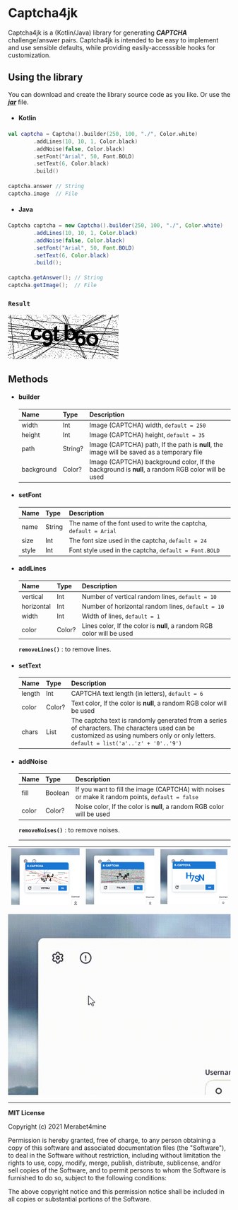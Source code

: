 # Captcha4jk
Captcha4jk is a (Kotlin/Java) library for generating ***CAPTCHA*** challenge/answer pairs. 
Captcha4jk is intended to be easy to implement and use sensible defaults, while providing easily-accesssible hooks for customization.



## Using the library

You can download and create the library source code as you like. Or use the ***[jar](https://github.com/Merabet4mine/Captcha4jk/raw/main/c4jk.jar)*** file.

- #### Kotlin

```kotlin
val captcha = Captcha().builder(250, 100, "./", Color.white)
        .addLines(10, 10, 1, Color.black)
        .addNoise(false, Color.black)
        .setFont("Arial", 50, Font.BOLD)
        .setText(6, Color.black)
        .build()

captcha.answer // String
captcha.image  // File
```

- #### Java

```java
Captcha captcha = new Captcha().builder(250, 100, "./", Color.white)
        .addLines(10, 10, 1, Color.black)
        .addNoise(false, Color.black)
        .setFont("Arial", 50, Font.BOLD)
        .setText(6, Color.black)
        .build();

captcha.getAnswer(); // String
captcha.getImage();  // File
```

### `Result`

<img src="captcha.png" alt="captcha"  />



## Methods

- #### builder

  | Name       | Type    | Description                                                  |
  | ---------- | ------- | ------------------------------------------------------------ |
  | width      | Int     | Image (CAPTCHA) width, `default = 250`                       |
  | height     | Int     | Image (CAPTCHA) height, `default = 35`                       |
  | path       | String? | Image (CAPTCHA) path, If the path is **null**, the image will be saved as a temporary file |
  | background | Color?  | Image (CAPTCHA) background color, If the background is **null**, a random RGB color will be used |

  

- #### setFont

  | Name  | Type   | Description                                                  |
  | ----- | ------ | ------------------------------------------------------------ |
  | name  | String | The name of the font used to write the captcha, `default = Arial` |
  | size  | Int    | The font size used in the captcha, `default = 24`            |
  | style | Int    | Font style used in the captcha, `default = Font.BOLD`        |

  

- #### addLines

  | Name       | Type   | Description                                                  |
  | ---------- | ------ | ------------------------------------------------------------ |
  | vertical   | Int    | Number of vertical random lines, `default = 10`              |
  | horizontal | Int    | Number of horizontal random lines, `default = 10`            |
  | width      | Int    | Width of lines, `default = 1`                                |
  | color      | Color? | Lines color, If the color is **null**, a random RGB color will be used |

  **`removeLines()`** : to remove lines.

  

- #### setText

  | Name   | Type       | Description                                                  |
  | ------ | ---------- | ------------------------------------------------------------ |
  | length | Int        | CAPTCHA text length (in letters), `default = 6`              |
  | color  | Color?     | Text color, If the color is **null**, a random RGB color will be used |
  | chars  | List<Char> | The captcha text is randomly generated from a series of characters. The characters used can be customized as using numbers only or only letters. `default = list('a'..'z' + '0'..'9')` |

  

- #### addNoise

  | Name  | Type    | Description                                                  |
  | ----- | ------- | ------------------------------------------------------------ |
  | fill  | Boolean | If you want to fill the image (CAPTCHA) with noises or make it random points, `default = false` |
  | color | Color?  | Noise color, If the color is **null**, a random RGB color will be used |

  **`removeNoises()`** : to remove noises.

  ----

| ![1](1.png) | ![2](2.png) | ![3](3.png) |
| ----------- | ----------- | ----------- |

![0](0.gif)

----

**MIT License**

Copyright (c) 2021 Merabet4mine

Permission is hereby granted, free of charge, to any person obtaining a copy of this software and associated documentation files (the "Software"), to deal in the Software without restriction, including without limitation the rights to use, copy, modify, merge, publish, distribute, sublicense, and/or sell copies of the Software, and to permit persons to whom the Software is furnished to do so, subject to the following conditions:

The above copyright notice and this permission notice shall be included in all copies or substantial portions of the Software.
